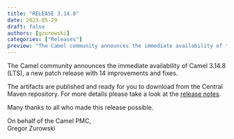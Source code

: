```yaml
---
title: "RELEASE 3.14.8"
date: 2023-05-29
draft: false
authors: [gzurowski]
categories: ["Releases"]
preview: "The Camel community announces the immediate availability of the new Camel 3.14.8 LTS release"
---
```



The Camel community announces the immediate availability of Camel 3.14.8 (LTS), a new patch release with 14 improvements and fixes.

The artifacts are published and ready for you to download from the Central Maven repository. For more details please take a look at the [release notes](/releases/release-3.14.8/).

Many thanks to all who made this release possible.

On behalf of the Camel PMC,  
Gregor Zurowski
